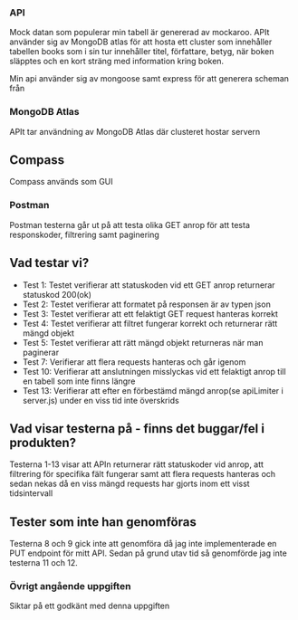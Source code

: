 ### API
Mock datan som populerar min tabell är genererad av mockaroo.
APIt använder sig av MongoDB atlas för att hosta ett cluster som innehåller tabellen books som i sin tur innehåller titel, författare, betyg, när boken släpptes och en kort sträng
med information kring boken.

Min api använder sig av mongoose samt express för att generera scheman från

### MongoDB Atlas
APIt tar användning av MongoDB Atlas där clusteret hostar servern 
## Compass
Compass används som GUI 
### Postman
Postman testerna går ut på att testa olika GET anrop för att testa responskoder, filtrering samt paginering

## Vad testar vi?
* Test 1: Testet verifierar att statuskoden vid ett GET anrop returnerar statuskod 200(ok)
* Test 2: Testet verifierar att formatet på responsen är av typen json
* Test 3: Testet verifierar att ett felaktigt GET request hanteras korrekt
* Test 4: Testet verifierar att filtret fungerar korrekt och returnerar rätt mängd objekt
* Test 5: Testet verifierar att rätt mängd objekt returneras när man paginerar
* Test 7: Verifierar att flera requests hanteras och går igenom
* Test 10: Verifierar att anslutningen misslyckas vid ett felaktigt anrop till en tabell som inte finns längre
* Test 13: Verifierar att efter en förbestämd mängd anrop(se apiLimiter i server.js) under en viss tid inte överskrids

## Vad visar testerna på - finns det buggar/fel i produkten?
Testerna 1-13 visar att APIn returnerar rätt statuskoder vid anrop, att filtrering för specifika fält fungerar samt att flera requests hanteras och sedan nekas då en viss mängd requests har gjorts inom ett visst tidsintervall
## Tester som inte han genomföras
Testerna 8 och 9 gick inte att genomföra då jag inte implementerade en PUT endpoint för mitt API.
Sedan på grund utav tid så genomförde jag inte testerna 11 och 12.

### Övrigt angående uppgiften
Siktar på ett godkänt med denna uppgiften
